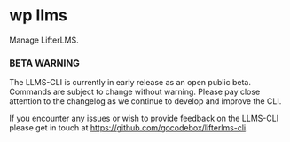 # wp llms

Manage LifterLMS.

### BETA WARNING

The LLMS-CLI is currently in early release as an open public beta. Commands are subject to change without warning. Please pay close attention to the changelog as we continue to develop and improve the CLI.

If you encounter any issues or wish to provide feedback on the LLMS-CLI please get in touch at https://github.com/gocodebox/lifterlms-cli.


